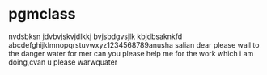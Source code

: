 # pgmclass
 nvdsbksn
 jdvbvjskvjdlkkj
 bvjsbdgvsjlk
 kbjdbsaknkfd
 abcdefghijklmnopqrstuvwxyz1234568789anusha salian dear please wall to the danger water for mer can you please help me for the work which 
 i am doing,cvan u please warwquater 
